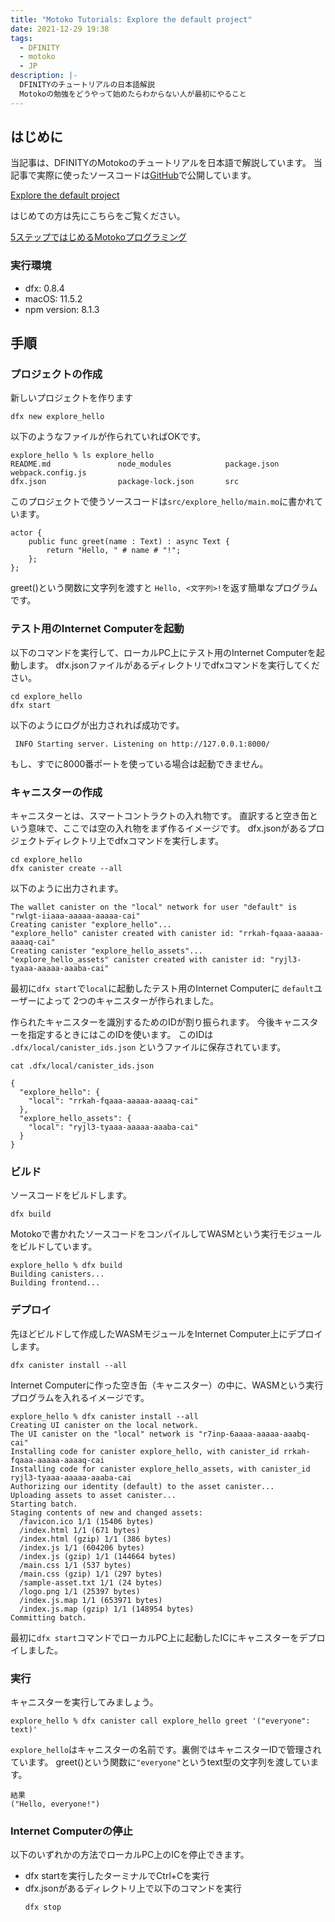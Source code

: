```yaml
---
title: "Motoko Tutorials: Explore the default project"
date: 2021-12-29 19:38
tags:
  - DFINITY
  - motoko
  - JP
description: |-
  DFINITYのチュートリアルの日本語解説
  Motokoの勉強をどうやって始めたらわからない人が最初にやること
---
```


## はじめに
当記事は、DFINITYのMotokoのチュートリアルを日本語で解説しています。
当記事で実際に使ったソースコードは[GitHub](https://github.com/smacon-dev/motoko-tutorial/tree/main/01_explore_hello)で公開しています。

[Explore the default project](https://smartcontracts.org/docs/developers-guide/tutorials/explore-templates.html)


はじめての方は先にこちらをご覧ください。

[5ステップではじめるMotokoプログラミング](/blog/hello-motoko)

### 実行環境
* dfx: 0.8.4
* macOS: 11.5.2
* npm version: 8.1.3

## 手順
### プロジェクトの作成

新しいプロジェクトを作ります
```
dfx new explore_hello
```

以下のようなファイルが作られていればOKです。
```
explore_hello % ls explore_hello
README.md               node_modules            package.json            webpack.config.js
dfx.json                package-lock.json       src
```

このプロジェクトで使うソースコードは`src/explore_hello/main.mo`に書かれています。

```
actor {
    public func greet(name : Text) : async Text {
        return "Hello, " # name # "!";
    };
};
```

greet()という関数に文字列を渡すと `Hello, <文字列>!`を返す簡単なプログラムです。


### テスト用のInternet Computerを起動
以下のコマンドを実行して、ローカルPC上にテスト用のInternet Computerを起動します。
dfx.jsonファイルがあるディレクトリでdfxコマンドを実行してください。

```
cd explore_hello
dfx start
```

以下のようにログが出力されれば成功です。
```
 INFO Starting server. Listening on http://127.0.0.1:8000/
```

もし、すでに8000番ポートを使っている場合は起動できません。

### キャニスターの作成
キャニスターとは、スマートコントラクトの入れ物です。
直訳すると空き缶という意味で、ここでは空の入れ物をまず作るイメージです。
dfx.jsonがあるプロジェクトディレクトリ上でdfxコマンドを実行します。
```
cd explore_hello
dfx canister create --all
```

以下のように出力されます。
```
The wallet canister on the "local" network for user "default" is "rwlgt-iiaaa-aaaaa-aaaaa-cai"
Creating canister "explore_hello"...
"explore_hello" canister created with canister id: "rrkah-fqaaa-aaaaa-aaaaq-cai"
Creating canister "explore_hello_assets"...
"explore_hello_assets" canister created with canister id: "ryjl3-tyaaa-aaaaa-aaaba-cai"
```
最初に`dfx start`で`local`に起動したテスト用のInternet Computerに
`default`ユーザーによって
2つのキャニスターが作られました。

作られたキャニスターを識別するためのIDが割り振られます。
今後キャニスターを指定するときにはこのIDを使います。
このIDは `.dfx/local/canister_ids.json` というファイルに保存されています。

```
cat .dfx/local/canister_ids.json
```
```
{
  "explore_hello": {
    "local": "rrkah-fqaaa-aaaaa-aaaaq-cai"
  },
  "explore_hello_assets": {
    "local": "ryjl3-tyaaa-aaaaa-aaaba-cai"
  }
}
```

### ビルド
ソースコードをビルドします。
```
dfx build
```
Motokoで書かれたソースコードをコンパイルしてWASMという実行モジュールをビルドしています。
```
explore_hello % dfx build
Building canisters...
Building frontend...
```

### デプロイ
先ほどビルドして作成したWASMモジュールをInternet Computer上にデプロイします。
```
dfx canister install --all
```
Internet Computerに作った空き缶（キャニスター）の中に、WASMという実行プログラムを入れるイメージです。

```
explore_hello % dfx canister install --all
Creating UI canister on the local network.
The UI canister on the "local" network is "r7inp-6aaaa-aaaaa-aaabq-cai"
Installing code for canister explore_hello, with canister_id rrkah-fqaaa-aaaaa-aaaaq-cai
Installing code for canister explore_hello_assets, with canister_id ryjl3-tyaaa-aaaaa-aaaba-cai
Authorizing our identity (default) to the asset canister...
Uploading assets to asset canister...
Starting batch.
Staging contents of new and changed assets:
  /favicon.ico 1/1 (15406 bytes)
  /index.html 1/1 (671 bytes)
  /index.html (gzip) 1/1 (386 bytes)
  /index.js 1/1 (604206 bytes)
  /index.js (gzip) 1/1 (144664 bytes)
  /main.css 1/1 (537 bytes)
  /main.css (gzip) 1/1 (297 bytes)
  /sample-asset.txt 1/1 (24 bytes)
  /logo.png 1/1 (25397 bytes)
  /index.js.map 1/1 (653971 bytes)
  /index.js.map (gzip) 1/1 (148954 bytes)
Committing batch.
```
最初に`dfx start`コマンドでローカルPC上に起動したICにキャニスターをデプロイしました。

### 実行
キャニスターを実行してみましょう。

```
explore_hello % dfx canister call explore_hello greet '("everyone": text)'
```

`explore_hello`はキャニスターの名前です。裏側ではキャニスターIDで管理されています。
greet()という関数に`"everyone"`というtext型の文字列を渡しています。

```
結果
("Hello, everyone!")
```

### Internet Computerの停止

以下のいずれかの方法でローカルPC上のICを停止できます。
* dfx startを実行したターミナルでCtrl+Cを実行
* dfx.jsonがあるディレクトリ上で以下のコマンドを実行
  ```
  dfx stop
  ```
